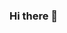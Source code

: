 ### Hi there 👋

<!--
**wesvane1/wesvane1** is a ✨ _special_ ✨ repository because its `README.md` (this file) appears on your GitHub profile.


- 🔭 I’m currently working on Programming with Data Structures, Web Backend development, and Web Frontend Development II.
- 🌱 I’m currently learning C#, and PHP
- 🤔 I’m looking for help with Front end development. I want to be able to make pages that look aesthetically pleasing.
- 🎓 This is my 3rd semester as a software engineering major (working toward the web development certificate) and it has been the best change I have made!
- 💬 Ask me about Formula One racing, I love it!
- 📫 How to reach me: email me at wesside27@byui.edu

- A mentor of mine has asked that I print out my dream, or what I am working toward and putting it in various places that I can see it. I feel like here is a good place.
- ✨ My dream is to become a Full Stack Developer, work from home, and support my family financially but also with care and affection. ✨

-->
